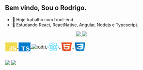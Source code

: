 ## Bem vindo, Sou o Rodrigo.

- 🔭 Hoje trabalho com front-end.
- 🌱 Estudando React, ReactNative, Angular, Nodejs e Typescript.

<div align="center">
  <a href="https://github.com/rodrigodsq">
  <img height="180em" src="https://github-readme-stats.vercel.app/api?username=rodrigodsq&show_icons=true&theme=tokyonight&include_all_commits=true&count_private=true"/>
  <img height="180em" src="https://github-readme-stats.vercel.app/api/top-langs/?username=rodrigodsq&layout=compact&langs_count=7&theme=tokyonight"/>
</div>
  
<div style="display: inline_block"><br>
  <img align="center" alt="rodri" height="30" width="40" src="https://raw.githubusercontent.com/devicons/devicon/master/icons/javascript/javascript-plain.svg">
  <img align="center" alt="rodri" height="30" width="40" src="https://raw.githubusercontent.com/devicons/devicon/master/icons/typescript/typescript-plain.svg">
  <img align="center" alt="rodri" height="30" width="40" src="https://cdn.jsdelivr.net/gh/devicons/devicon/icons/angularjs/angularjs-original.svg">
  <img align="center" alt="rodri" height="30" width="40" src="https://raw.githubusercontent.com/devicons/devicon/master/icons/react/react-original.svg">
  <img align="center" alt="rodri" height="30" width="40" src="https://raw.githubusercontent.com/devicons/devicon/master/icons/html5/html5-original.svg">
  <img align="center" alt="rodri" height="30" width="40" src="https://raw.githubusercontent.com/devicons/devicon/master/icons/css3/css3-original.svg">
</div>
  
  ##
 
<div> 
  <a href = "mailto:rodrigodsq1@gmail.com"><img src="https://img.shields.io/badge/-Gmail-%23333?style=for-the-badge&logo=gmail&logoColor=white" target="_blank"></a>
  <a href="https://www.linkedin.com/in/rodrigo-santos-4b0479178/" target="_blank"><img src="https://img.shields.io/badge/-LinkedIn-%230077B5?style=for-the-badge&logo=linkedin&logoColor=white" target="_blank"></a>
</div>
